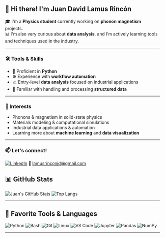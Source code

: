 ## 👋 Hi there! I'm **Juan David Lamus Rincón**

🎓 I'm a **Physics student** currently working on **phonon magnetism** projects.  
📊 I'm also very curious about **data analysis**, and I'm actively learning tools and techniques used in the industry.

---

### 🛠️ Tools & Skills

- 🐍 Proficient in **Python**
- ⚙️ Experience with **workflow automation**
- 📈 Entry-level **data analysis** focused on industrial applications
- 🧰 Familiar with handling and processing **structured data**

---

### 🚀 Interests

- Phonons & magnetism in solid-state physics
- Materials modeling & computational simulations
- Industrial data applications & automation
- Learning more about **machine learning** and **data visualization**

---

### 📫 Let's connect!

[![LinkedIn](https://img.shields.io/badge/LinkedIn-blue?style=for-the-badge&logo=linkedin&logoColor=white)](www.linkedin.com/in/juan-david-lamus-rincon-15112136b)
📧 lamusrinconjd@gmail.com 

## 📊 GitHub Stats

![Juan's GitHub Stats](https://github-readme-stats.vercel.app/api?username=JDLR22PHY&show_icons=true&theme=tokyonight)
![Top Langs](https://github-readme-stats.vercel.app/api/top-langs/?username=JDLR22PHY&layout=compact&theme=tokyonight)

---

## 🧰 Favorite Tools & Languages

![Python](https://img.shields.io/badge/Python-3776AB?style=for-the-badge&logo=python&logoColor=white)
![Bash](https://img.shields.io/badge/Bash-121011?style=for-the-badge&logo=gnu-bash&logoColor=white)
![Git](https://img.shields.io/badge/Git-F05032?style=for-the-badge&logo=git&logoColor=white)
![Linux](https://img.shields.io/badge/Linux-FCC624?style=for-the-badge&logo=linux&logoColor=black)
![VS Code](https://img.shields.io/badge/VS_Code-007ACC?style=for-the-badge&logo=visual-studio-code&logoColor=white)
![Jupyter](https://img.shields.io/badge/Jupyter-F37626?style=for-the-badge&logo=jupyter&logoColor=white)
![Pandas](https://img.shields.io/badge/Pandas-150458?style=for-the-badge&logo=pandas&logoColor=white)
![NumPy](https://img.shields.io/badge/Numpy-013243?style=for-the-badge&logo=numpy&logoColor=white)

---



<!--
**JDLR22PHY/JDLR22PHY** is a ✨ _special_ ✨ repository because its `README.md` (this file) appears on your GitHub profile.

Here are some ideas to get you started:

- 🔭 I’m currently working on ...
- 🌱 I’m currently learning ...
- 👯 I’m looking to collaborate on ...
- 🤔 I’m looking for help with ...
- 💬 Ask me about ...
- 📫 How to reach me: ...
- 😄 Pronouns: ...
- ⚡ Fun fact: ...
-->
